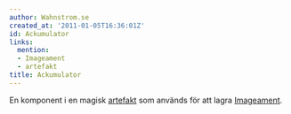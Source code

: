 ```yaml
---
author: Wahnstrom.se
created_at: '2011-01-05T16:36:01Z'
id: Ackumulator
links:
  mention:
  - Imageament
  - artefakt
title: Ackumulator
---
```


En komponent i en magisk [artefakt] som används för att lagra [Imageament].

  [artefakt]: artefakt
  [Imageament]: Imageament